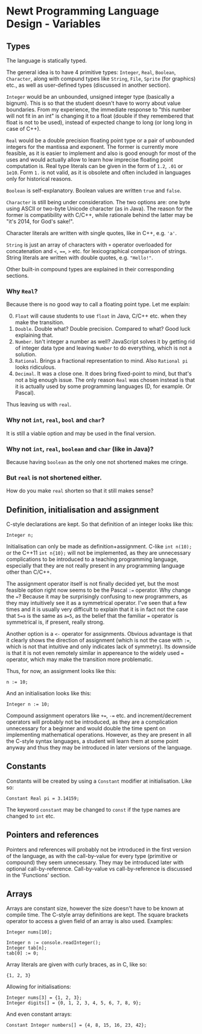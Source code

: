 Newt Programming Language Design - Variables
============================================

Types
-----

The language is statically typed.

The general idea is to have 4 primitive types: `Integer`, `Real`, `Boolean`,
`Character`, along with compund types like `String`, `File`, `Sprite` (for
graphics) etc., as well as user-defined types (discussed in another section).

`Integer` would be an unbounded, unsigned integer type (basically a bignum).
This is so that the student doesn't have to worry about value boundaries.
From my experience, the immediate response to "this number will not fit in an
int" is changing it to a float (double if they remembered that float is not to 
be used), instead of expected change to long (or long long in case of C++).

`Real` would be a double precision floating point type or a pair of unbounded
integers for the mantissa and exponent. The former is currently more feasible,
as it is easier to implement and also is good enough for most of the uses and
would actually allow to learn how imprecise floating point computation is.
Real type literals can be given in the form of `1.2`, `.01` or `1e10`. 
Form `1.` is not valid, as it is obsolete and often included in languages only
for historical reasons. 

`Boolean` is self-explanatory. Boolean values are written `true` and `false`.

`Character` is still being under consideration. The two options are: one byte
using ASCII or two-byte Unicode character (as in Java). The reason for the
former is compatibility with C/C++, while rationale behind the latter may be
"it's 2014, for God's sake!".

Character literals are written with single quotes, like in C++, e.g. `'a'`.

`String` is just an array of characters with `+` operator overloaded for
concatenation and `<`, `==`, `>` etc. for lexicographical comparison of strings.
String literals are written with double quotes, e.g. `"Hello!"`.

Other built-in compound types are explained in their corresponding sections.

### Why `Real`?
Because there is no good way to call a floating point type. Let me explain:

0. `Float` will cause students to use `float` in Java, C/C++ etc. when they
make the transition.
0. `Double`. Double what? Double precision. Compared to what? Good luck
explaining that.
0. `Number`. Isn't integer a number as well? JavaScript solves it by getting
rid of integer data type and leaving `Number` to do everything, which is not
a solution.
0. `Rational`. Brings a fractional representation to mind. Also `Rational pi`
looks ridiculous.
0. `Decimal`. It was a close one. It does bring fixed-point to mind, but that's
not a big enough issue. The only reason `Real` was chosen instead is that it
is actually used by some programming languages (D, for example. Or Pascal).

Thus leaving us with `real`.

### Why not `int`, `real`, `bool` and `char`?
It is still a viable option and may be used in the final version.

### Why not `int`, `real`, `boolean` and `char` (like in Java)?
Because having `boolean` as the only one not shortened makes me cringe.

### But `real` is not shortened either.
How do you make `real` shorten so that it still makes sense?

Definition, initialisation and assignment
--------------------------------------

C-style declarations are kept. So that definition of an integer looks like this:

    Integer n;

Initialisation can only be made as definition+assignment. C-like `int n(10);` or
the C++11 `int n{10};` will not be implemented, as they are unnecessary
complications to be introduced to a teaching programming language, especially
that they are not really present in any programming language other than C/C++.

The assignment operator itself is not finally decided yet, but the most feasible
option right now seems to be the Pascal `:=` operator. Why change the `=`?
Because it may be surprisingly confusing to new programmers, as they may
intuitively see it as a symmetrical operator. I've seen that a few times and it
is usually very difficult to explain that it is in fact not the case that `5=a`
is the same as `a=5`, as the belief that the familiar `=` operator is
symmetrical is, if present, really strong.

Another option is a `<-` operator for assignments. Obvious advantage is that
it clearly shows the direction of assignment (which is not the case with `:=`,
which is not that intuitive and only indicates lack of symmetry). Its downside
is that it is not even remotely similar in appereance to the widely used `=`
operator, which may make the transition more problematic.

Thus, for now, an assignment looks like this:

    n := 10;

And an initialisation looks like this:

    Integer n := 10;

Compound assignment operators like `+=`, `-=` etc. and increment/decrement
operators will probably not be introduced, as they are a complication
unnecessary for a beginner and would double the time spent on implementing
mathematical operations. However, as they are present in all the C-style syntax
languages, a student will learn them at some point anyway and thus they may be
introduced in later versions of the language.

Constants
---------

Constants will be created by using a `Constant` modifier at initialisation.
Like so:

    Constant Real pi = 3.14159;

The keyword `constant` may be changed to `const` if the type names are changed
to `int` etc.

Pointers and references
-----------------------

Pointers and references will probably not be introduced in the first version
of the language, as with the call-by-value for every type (primitive or
compound) they seem unnecessary. They may be introduced later with optional
call-by-reference. Call-by-value vs call-by-reference is discussed in the
'Functions' section.


Arrays
------

Arrays are constant size, however the size doesn't have to be known at compile
time. The C-style array definitions are kept. The square brackets operator to
access a given field of an array is also used. Examples:

    Integer nums[10];

    Integer n := console.readInteger();
    Integer tab[n];
    tab[0] := 0;

Array literals are given with curly braces, as in C, like so:

    {1, 2, 3}

Allowing for initialisations:

    Integer nums[3] = {1, 2, 3};
    Integer digits[] = {0, 1, 2, 3, 4, 5, 6, 7, 8, 9};

And even constant arrays:

    Constant Integer numbers[] = {4, 8, 15, 16, 23, 42};
